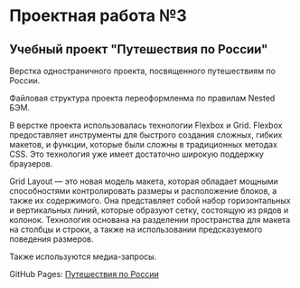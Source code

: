 # Проектная работа №3
## Учебный проект "Путешествия по России"

Верстка одностраничного проекта, посвященного путешествиям по России. 

Файловая структура проекта переоформленма по правилам Nested БЭМ.

В верстке проекта использовалась технологии Flexbox и Grid. Flexbox предоставляет инструменты для быстрого создания сложных, гибких макетов, и функции, которые были сложны в традиционных методах CSS. Это технология уже имеет достаточно широкую поддержку браузеров. 

Grid Layout — это новая модель макета, которая обладает мощными способностями контролировать размеры и расположение блоков, а также их содержимого. Она представляет собой набор горизонтальных и вертикальных линий, которые образуют сетку, состоящую из рядов и колонок. Технология основана на разделении пространства для макета на столбцы и строки, а также на использовании предсказуемого поведения размеров.

Также используются медиа-запросы.

GitHub Pages: [Путешествия по России](https://andkov440.github.io/russian-travel/)